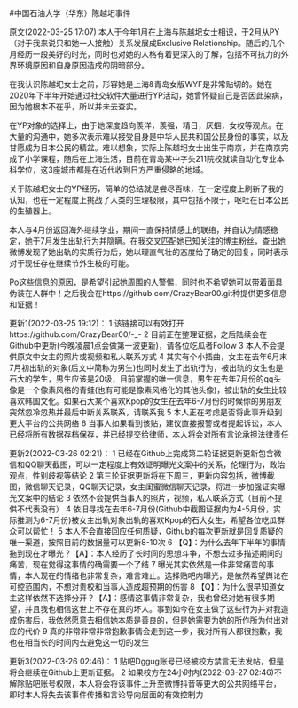 #中国石油大学（华东）陈越圯事件

原文(2022-03-25 17:07)
本人于今年1月在上海与陈越圯女士相识，于2月从PY（对于我来说只和她一人接触）关系发展成Exclusive Relationship。随后的几个月经历一段美好的时光，同时也对她的人格有着更深入的了解，包括不可抗力的外界环境原因和自身原因造成的阴暗部分。

在我认识陈越圯女士之前，形容她是上海&青岛女版WYF是非常贴切的。她在2020年下半年开始通过社交软件大量进行YP活动，她曾怀疑自己是否因此染病，因为她根本不在乎，所以并未去查实。

在YP对象的选择上，由于她深度趋向羡洋，羡强，精日，厌蝈，女权等观点。在大量的沟通中，她多次表示难以接受自身是中华人民共和国公民身份的事实，以及甘愿成为日本公民的精盆。难以想象，实际上陈越圯女士出生于南京，并在南京完成了小学课程，随后在上海生活，目前在青岛某中字头211院校就读自动化专业本科学位，这3座城市都是在近代收到日方严重侵略的地域。

关于陈越圯女士的YP经历，简单的总结就是尝尽百味，在一定程度上刷新了我的认知，也在一定程度上挑战了人类的生理极限，其中包括不限于，呕吐在日本公民的生殖器上。

本人与4月份返回海外继续学业，期间一直保持情感上的联络，并自认为情感稳定，她于7月发生出轨行为并隐瞒。在我交叉匹配她已知关注的博主粉丝，查出她微博发现了她出轨的实质行为后，她以理直气壮的态度给了确定的回复，同时表示对于现任存在继续节外生枝的可能。

Po这些信息的原因，是希望引起她周围的人警惕，同时也不希望她可以带着面具伪装在人群中！之后我会在https://github.com/CrazyBear00.git种提供更多信息和证据！

更新1(2022-03-25 19:12)：
1 该链接可以有效打开https://github.com/CrazyBear00/-_-
2 目前正在整理证据，之后陆续会在Github中更新(今晚凌晨1点会做第一波更新)，请各位吃瓜者Follow
3 本人不会提供原文中女主的照片或视频和私人联系方式
4 其实有个小插曲，女主在去年6月末7月初出轨的对象(后文中简称为男生)也同时发生了出轨行为，被出轨的女生也是石大的学生，男生应该是20级，目前掌握的唯一信息，男生在去年7月份的qq头像是一个像素风格的青蛙(也有可能是像素风格化的其他头像)，被出轨的女生比较喜欢韩国文化。如果石大某个喜欢Kpop的女生在去年6-7月份的时候你的男朋友突然忽冷忽热并最后中断关系联系，请联系我
5 本人正在考虑是否将此事升级到更大平台的公共网络
6 当事人如果看到该贴，建议直接报警或者提起诉讼，本人已经将所有数据存档保存，并已经提交给律师，本人将会对所有言论承担法律责任

更新2(2022-03-26 02:21)：
1 已经在Github上完成第二轮证据更新更新包含微信和QQ聊天截图，可以一定程度上有效证明曝光文案中的关系，伦理行为，政治观点，性别歧视等结论
2 第三轮证据更新将在下周三，更新内容包括，微博截图，微信聊天记录，QQ聊天记录，女主闺蜜微信聊天记录，将进一步加强证实曝光文案中的结论
3 依然不会提供当事人的照片，视频，私人联系方式（目前不提供不代表没有）
4 依旧寻找在去年6-7月份(Github中截图证据内为4-5月份，实际推测为6-7月份)被女主出轨对象出轨的喜欢Kpop的石大女生，希望各位吃瓜群众可以帮忙！
5 本人不会直接回应任何质疑，Github的每次更新就是回复质疑的唯一渠道，按照目前的数据量可以更新8-10次
6 【Q】：为什么去年下半年的事情拖到现在才曝光？【A】：本人经历了长时间的思想斗争，不想去过多描述期间的痛苦，现在觉得这事情的确需要一个了结
7 曝光其实依然是一件非常痛苦的事情，本人现在的情绪也非常复杂，难言难止。选择贴吧内曝光，是依然希望舆论在可控范围内，不想对贵校和当事人造成超预期的伤害
8 【Q】：为什么很早知道女主这样依然不选择分开？【A】：感情这事情非常复杂，我也曾经对她有很多期望，并且我也相信这世上不存在真的坏人。事到如今在女主做了这些行为并对我造成伤害后，我依然愿意去相信她本质是善良的，但是她需要为她的所作所为付出对应的代价
9 真的非常非常非常抱歉事情会走到这一步，我对所有人都很抱歉，我也在相当长的时间内去避免这一切的发生


更新3(2022-03-26 02:46)：
1 贴吧Dggug账号已经被校方禁言无法发帖，但是将会继续在Github上更新证据。
2 如果校方在24小时内(2022-03-27 02:46)不解除贴吧账号权限，本人将会将该事件上升至微博抖音等更大的公共网络平台， 即时本人将失去该事件传播和言论导向层面的有效控制力
